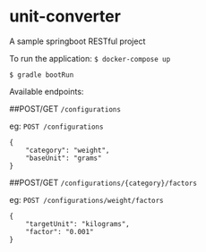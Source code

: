 # unit-converter
A sample springboot RESTful project

To run the application:
`$ docker-compose up`

`$ gradle bootRun`


Available endpoints:

##POST/GET `/configurations`

eg: `POST /configurations`
```
{
    "category": "weight",
    "baseUnit": "grams"
}
```

##POST/GET `/configurations/{category}/factors`

eg: `POST /configurations/weight/factors`
```
{
    "targetUnit": "kilograms",
    "factor": "0.001"
}
```

